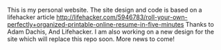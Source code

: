 This is my personal website. The site design and code is based on a lifehacker article
http://lifehacker.com/5946783/roll-your-own-perfectly+organized-printable-online-resume-in-five-minutes
Thanks to Adam Dachis, And Lifehacker.
I am also working on a new design for the site which will replace this repo soon. More news to come!
